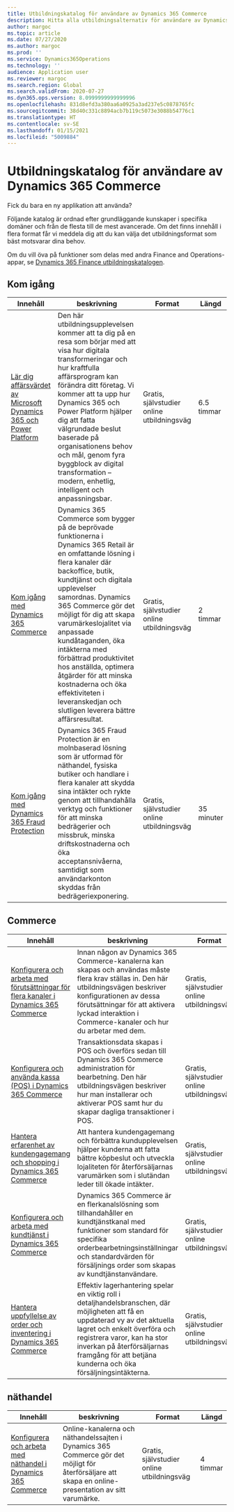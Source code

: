 ```yaml
---
title: Utbildningskatalog för användare av Dynamics 365 Commerce
description: Hitta alla utbildningsalternativ för användare av Dynamics 365 Commerce.
author: margoc
ms.topic: article
ms.date: 07/27/2020
ms.author: margoc
ms.prod: ''
ms.service: Dynamics365Operations
ms.technology: ''
audience: Application user
ms.reviewer: margoc
ms.search.region: Global
ms.search.validFrom: 2020-07-27
ms.dyn365.ops.version: 8.0999999999999996
ms.openlocfilehash: 831d8efd3a380aa6a0925a3ad237e5c0878765fc
ms.sourcegitcommit: 38d40c331c8894acb7b119c5073e3088b54776c1
ms.translationtype: HT
ms.contentlocale: sv-SE
ms.lasthandoff: 01/15/2021
ms.locfileid: "5009884"
---
```

# <a name="learning-catalog-for-users-of-dynamics-365-commerce"></a>Utbildningskatalog för användare av Dynamics 365 Commerce

Fick du bara en ny applikation att använda?

Följande katalog är ordnad efter grundläggande kunskaper i specifika domäner och från de flesta till de mest avancerade. Om det finns innehåll i flera format får vi meddela dig att du kan välja det utbildningsformat som bäst motsvarar dina behov.

Om du vill öva på funktioner som delas med andra Finance and Operations-appar, se [Dynamics 365 Finance utbildningskatalogen](../../finance/get-started/learning-catalog-business-user.md).

## <a name="get-started"></a>Kom igång<a name="get-started"></a>

| Innehåll | beskrivning  | Format   | Längd    |
|------------------------------------------------------------------------------------------------------------------------------------------------------------------------------|---------------------------------------------------------------------------------------------------------------------------------------------------------------------------------------------------------------------------------------------------------------------------------------------------------------------------------------------------------------------------------------------------|--------------------------------------------------------------------------------|-----------|
| [Lär dig affärsvärdet av Microsoft Dynamics 365 och Power Platform](https://docs.microsoft.com/learn/paths/learn-business-value-of-dynamics-365-and-power-platform/)   | Den här utbildningsupplevelsen kommer att ta dig på en resa som börjar med att visa hur digitala transformeringar och hur kraftfulla affärsprogram kan förändra ditt företag. Vi kommer att ta upp hur Dynamics 365 och Power Platform hjälper dig att fatta välgrundade beslut baserade på organisationens behov och mål, genom fyra byggblock av digital transformation – modern, enhetlig, intelligent och anpassningsbar. | Gratis, självstudier online utbildningsväg | 6.5 timmar |
| [Kom igång med Dynamics 365 Commerce](https://docs.microsoft.com/learn/paths/get-started-dynamics-365-commerce/)| Dynamics 365 Commerce som bygger på de beprövade funktionerna i Dynamics 365 Retail är en omfattande lösning i flera kanaler där backoffice, butik, kundtjänst och digitala upplevelser samordnas. Dynamics 365 Commerce gör det möjligt för dig att skapa varumärkeslojalitet via anpassade kundåtaganden, öka intäkterna med förbättrad produktivitet hos anställda, optimera åtgärder för att minska kostnaderna och öka effektiviteten i leveranskedjan och slutligen leverera bättre affärsresultat. | Gratis, självstudier online utbildningsväg | 2 timmar |
| [Kom igång med Dynamics 365 Fraud Protection](https://docs.microsoft.com/learn/modules/get-started-fraud-protection/)| Dynamics 365 Fraud Protection är en molnbaserad lösning som är utformad för näthandel, fysiska butiker och handlare i flera kanaler att skydda sina intäkter och rykte genom att tillhandahålla verktyg och funktioner för att minska bedrägerier och missbruk, minska driftskostnaderna och öka acceptansnivåerna, samtidigt som användarkonton skyddas från bedrägeriexponering. | Gratis, självstudier online utbildningsväg | 35 minuter |

## <a name="commerce"></a>Commerce<a name="commerce"></a>

| Innehåll | beskrivning  | Format   | Längd    |
|------------------------------------------------------------------------------------------------------------------------------------------------------------------------------|---------------------------------------------------------------------------------------------------------------------------------------------------------------------------------------------------------------------------------------------------------------------------------------------------------------------------------------------------------------------------------------------------|--------------------------------------------------------------------------------|-----------|
| [Konfigurera och arbeta med förutsättningar för flera kanaler i Dynamics 365 Commerce](https://docs.microsoft.com/learn/paths/configure-work-omnichannel-prequisites-commerce/)| Innan någon av Dynamics 365 Commerce-kanalerna kan skapas och användas måste flera krav ställas in. Den här utbildningsvägen beskriver konfigurationen av dessa förutsättningar för att aktivera lyckad interaktion i Commerce-kanaler och hur du arbetar med dem.| Gratis, självstudier online utbildningsväg | 6.5 timmar |
| [Konfigurera och använda kassa (POS) i Dynamics 365 Commerce](https://docs.microsoft.com/learn/paths/configure-use-pos-commerce/) | Transaktionsdata skapas i POS och överförs sedan till Dynamics 365 Commerce administration för bearbetning. Den här utbildningsvägen beskriver hur man installerar och aktiverar POS samt hur du skapar dagliga transaktioner i POS. | Gratis, självstudier online utbildningsväg | 4.5 timmar |
| [Hantera erfarenhet av kundengagemang och shopping i Dynamics 365 Commerce](https://docs.microsoft.com/learn/paths/manage-customer-engagement-shopping-experience-commerce/) | Att hantera kundengagemang och förbättra kundupplevelsen hjälper kunderna att fatta bättre köpbeslut och utveckla lojaliteten för återförsäljarnas varumärken som i slutändan leder till ökade intäkter. | Gratis, självstudier online utbildningsväg | 4.5 timmar |
| [Konfigurera och arbeta med kundtjänst i Dynamics 365 Commerce](https://docs.microsoft.com/learn/paths/configure-work-call-centers-commerce/) | Dynamics 365 Commerce är en flerkanalslösning som tillhandahåller en kundtjänstkanal med funktioner som standard för specifika orderbearbetningsinställningar och standardvärden för försäljnings order som skapas av kundtjänstanvändare. | Gratis, självstudier online utbildningsväg | 2 timmar   |
| [Hantera uppfyllelse av order och inventering i Dynamics 365 Commerce](https://docs.microsoft.com/learn/paths/manage-order-fulfillment-inventory-commerce/) | Effektiv lagerhantering spelar en viktig roll i detaljhandelsbranschen, där möjligheten att få en uppdaterad vy av det aktuella lagret och enkelt överföra och registrera varor, kan ha stor inverkan på återförsäljarnas framgång för att betjäna kunderna och öka försäljningsintäkterna. | Gratis, självstudier online utbildningsväg | 2 timmar   |

## <a name="e-commerce"></a>näthandel<a name="e-commerce"></a>

| Innehåll | beskrivning  | Format   | Längd    |
|------------------------------------------------------------------------------------------------------------------------------------------------------------------------------|---------------------------------------------------------------------------------------------------------------------------------------------------------------------------------------------------------------------------------------------------------------------------------------------------------------------------------------------------------------------------------------------------|--------------------------------------------------------------------------------|-----------|
| [Konfigurera och arbeta med näthandel i Dynamics 365 Commerce](https://docs.microsoft.com/learn/paths/configure-work-e-commerce/) | Online-kanalerna och näthandelssajten i Dynamics 365 Commerce gör det möjligt för återförsäljare att skapa en online-presentation av sitt varumärke. | Gratis, självstudier online utbildningsväg | 4 timmar   |
